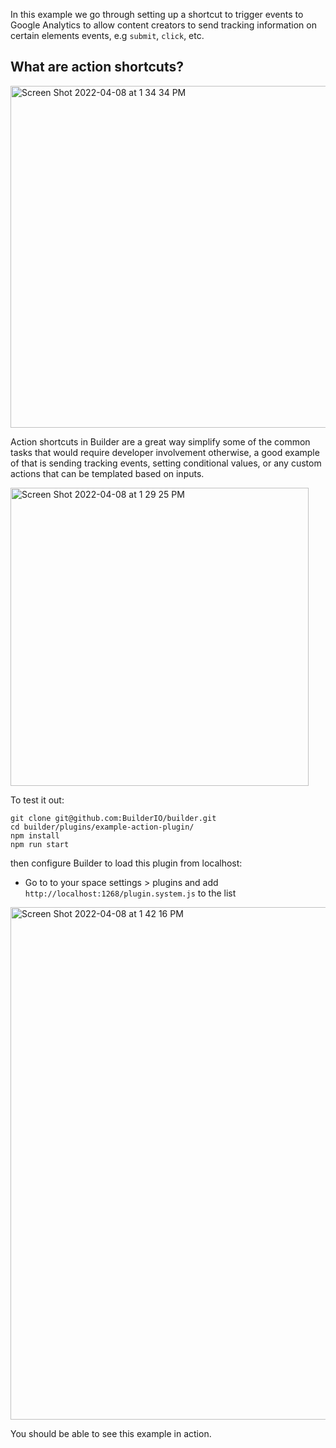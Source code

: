 In this example we go through setting up a shortcut to trigger events to Google Analytics to allow content creators to send tracking information on certain elements events, e.g `submit`, `click`, etc.

## What are action shortcuts?

<img width="547" alt="Screen Shot 2022-04-08 at 1 34 34 PM" src="https://user-images.githubusercontent.com/5093430/162526704-0baec86b-06bd-4a97-8aa4-2233e7c6a5b7.png">

Action shortcuts in Builder are a great way simplify some of the common tasks that would require developer involvement otherwise, a good example of that is sending tracking events, setting conditional values, or any custom actions that can be templated based on inputs.


<img width="477" alt="Screen Shot 2022-04-08 at 1 29 25 PM" src="https://user-images.githubusercontent.com/5093430/162527958-266881c3-ec82-4208-a804-d60b64e12c82.png">


To test it out:
```
git clone git@github.com:BuilderIO/builder.git 
cd builder/plugins/example-action-plugin/
npm install
npm run start
```

then configure Builder to load this plugin from localhost:
- Go to to your space settings > plugins
and add `http://localhost:1268/plugin.system.js` to the list
<img width="820" alt="Screen Shot 2022-04-08 at 1 42 16 PM" src="https://user-images.githubusercontent.com/5093430/162527233-a1497525-b48b-4c98-98a4-0954142b4dda.png">

You should be able to see this example in action.
